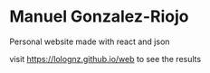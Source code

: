 # Manuel Gonzalez-Riojo
Personal website made with react and json

visit https://lolognz.github.io/web to see the results
